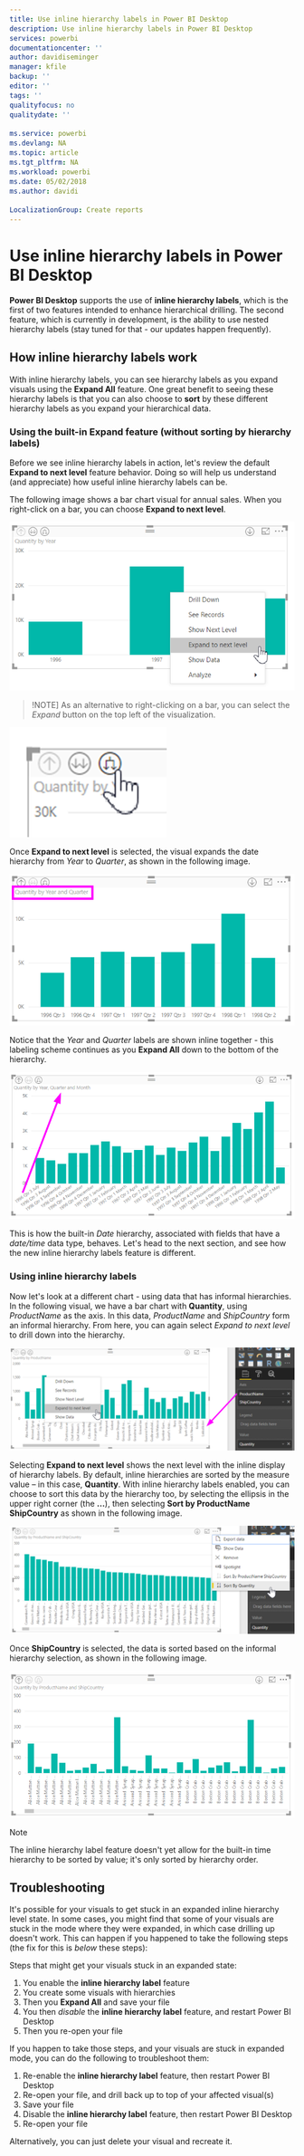 ```yaml
---
title: Use inline hierarchy labels in Power BI Desktop
description: Use inline hierarchy labels in Power BI Desktop
services: powerbi
documentationcenter: ''
author: davidiseminger
manager: kfile
backup: ''
editor: ''
tags: ''
qualityfocus: no
qualitydate: ''

ms.service: powerbi
ms.devlang: NA
ms.topic: article
ms.tgt_pltfrm: NA
ms.workload: powerbi
ms.date: 05/02/2018
ms.author: davidi

LocalizationGroup: Create reports
---
```

# Use inline hierarchy labels in Power BI Desktop
**Power BI Desktop** supports the use of **inline hierarchy labels**, which is the first of two features intended to enhance hierarchical drilling. The second feature, which is currently in development, is the ability to use nested hierarchy labels (stay tuned for that - our updates happen frequently).   

## How inline hierarchy labels work
With inline hierarchy labels, you can see hierarchy labels as you expand visuals using the **Expand All** feature. One great benefit to seeing these hierarchy labels is that you can also choose to **sort** by these different hierarchy labels as you expand your hierarchical data.

### Using the built-in Expand feature (without sorting by hierarchy labels)
Before we see inline hierarchy labels in action, let's review the default **Expand to next level** feature behavior. Doing so will help us understand (and appreciate) how useful inline hierarchy labels can be.

The following image shows a bar chart visual for annual sales. When you right-click on a bar, you can choose **Expand to next level**.

![Expand context menu](media/desktop-inline-hierarchy-labels/desktop-inline-hierarchy-labels-menu.png)

> !NOTE]
> As an alternative to right-clicking on a bar, you can select the *Expand* button on the top left of the visualization.

  ![Expand button](media/desktop-inline-hierarchy-labels/desktop-inline-hierarchy-labels-expand-button-finger.png)


Once **Expand to next level** is selected, the visual expands the date hierarchy from *Year* to *Quarter*, as shown in the following image.

![Visual expanded to year and quarter](media/desktop-inline-hierarchy-labels/desktop-inline-hierarchy-labels-qty-year-quarter.png)

Notice that the *Year* and *Quarter* labels are shown inline together - this labeling scheme continues as you **Expand All** down to the bottom of the hierarchy.

![Visual expanded to year, quarter, and month](media/desktop-inline-hierarchy-labels/desktop-inline-hierarchy-labels-qty-year-quarter-month.png)

This is how the built-in *Date* hierarchy, associated with fields that have a *date/time* data type, behaves. Let's head to the next section, and see how the new inline hierarchy labels feature is different.

### Using inline hierarchy labels
Now let's look at a different chart - using data that has informal hierarchies. In the following visual, we have a bar chart with **Quantity**, using *ProductName* as the axis. In this data, *ProductName* and *ShipCountry* form an informal hierarchy. From here, you can again select *Expand to next level* to drill down into the hierarchy.

![Chart with informal hierarchy](media/desktop-inline-hierarchy-labels/desktop-inline-hierarchy-labels-informal-top-expand.png)

Selecting **Expand to next level** shows the next level with the inline display of hierarchy labels. By default, inline hierarchies are sorted by the measure value – in this case, **Quantity**. With inline hierarchy labels enabled, you can choose to sort this data by the hierarchy too, by selecting the ellipsis in the upper right corner (the **...**), then selecting **Sort by ProductName ShipCountry** as shown in the following image.

![Chart with informal hierarchy sorted by default](media/desktop-inline-hierarchy-labels/desktop-inline-hierarchy-labels-informal-sort-quantity.png)

Once **ShipCountry** is selected, the data is sorted based on the informal hierarchy selection, as shown in the following image.

![Chart with informal hierarchy sorted by informal hierarchy](media/desktop-inline-hierarchy-labels/desktop-inline-hierarchy-labels-informal-sorted.png)

> [!NOTE]
> The inline hierarchy label feature doesn't yet allow for the built-in time hierarchy to be sorted by value; it's only sorted by hierarchy order.
> 
> 

## Troubleshooting
It's possible for your visuals to get stuck in an expanded inline hierarchy level state. In some cases, you might find that some of your visuals are stuck in the mode where they were expanded, in which case drilling up doesn't work. This can happen if you happened to take the following steps (the fix for this is *below* these steps):

Steps that might get your visuals stuck in an expanded state:

1. You enable the **inline hierarchy label** feature
2. You create some visuals with hierarchies
3. Then you **Expand All** and save your file
4. You then *disable* the **inline hierarchy label** feature, and restart Power BI Desktop
5. Then you re-open your file

If you happen to take those steps, and your visuals are stuck in expanded mode, you can do the following to troubleshoot them:

1. Re-enable the **inline hierarchy label** feature, then restart Power BI Desktop
2. Re-open your file, and drill back up to top of your affected visual(s)
3. Save your file
4. Disable the **inline hierarchy label** feature, then restart Power BI Desktop
5. Re-open your file

Alternatively, you can just delete your visual and recreate it.


